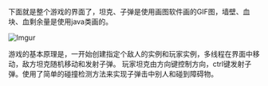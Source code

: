 下面就是整个游戏的界面了，坦克、子弹是使用画图软件画的GIF图，墙壁、血块、血剩余量是使用java类画的。

![Imgur](http://i.imgur.com/t9EjUTU.jpg?1)

游戏的基本原理是，一开始创建指定个敌人的实例和玩家实例，多线程在界面中移动，敌方坦克随机移动和发射子弹。
玩家坦克由方向键控制方向，ctrl键发射子弹。使用了简单的碰撞检测方法来实现子弹击中别人和碰到障碍物。


